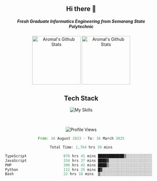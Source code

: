 <div align="center">
  <h2>Hi there 👋</h2>

  <h5>Fresh Graduate Informatics Engineering from Semarang State Polytechnic</h5>

  <img
    height="160"
    alt="Aromal's Github Stats"
    src="https://github-readme-stats.vercel.app/api?username=dafariski77&show_icons=true&theme=tokyonight&count_private=true"
  />
  <img
    alt="Aromal's Github Stats"
    height="160"
    src="https://github-readme-stats.vercel.app/api/top-langs/?username=dafariski77&layout=compact&theme=tokyonight"
  />

  <h2>Tech Stack</h2>
  
![My Skills](https://simpleskill.icons.workers.dev/svg?i=typescript,next.js,react,tailwindcss,shadcnui,reactquery,prisma,socketdotio,zod)

  <br /><br />
  <img src="https://komarev.com/ghpvc/?username=dafariski77&abbreviated=true" alt="Profile Views">
    
  <!--START_SECTION:waka-->

```rust
From: 16 August 2023 - To: 16 March 2025

Total Time: 1,764 hrs 30 mins

TypeScript                 876 hrs 41 mins ████████████▒░░░░░░░░░░░░   49.24 %
JavaScript                 334 hrs 37 mins ████▓░░░░░░░░░░░░░░░░░░░░   18.80 %
PHP                        300 hrs 42 mins ████▒░░░░░░░░░░░░░░░░░░░░   16.89 %
Python                     112 hrs 25 mins █▓░░░░░░░░░░░░░░░░░░░░░░░   06.31 %
Bash                       22 hrs 18 mins  ▒░░░░░░░░░░░░░░░░░░░░░░░░   01.25 %
```

<!--END_SECTION:waka-->
</div>
